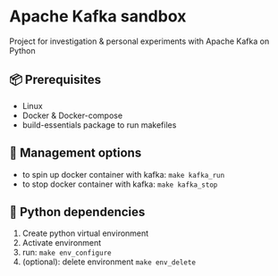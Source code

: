 # Apache Kafka sandbox

Project for investigation & personal experiments with Apache Kafka on Python

## 📦 Prerequisites

- Linux
- Docker & Docker-compose
- build-essentials package to run makefiles

## 💼 Management options

- to spin up docker container with kafka: `make kafka_run`
- to stop docker container with kafka: `make kafka_stop`

## 🐍 Python dependencies

1. Create python virtual environment
2. Activate environment
3. run: `make env_configure`
4. (optional): delete environment `make env_delete`
